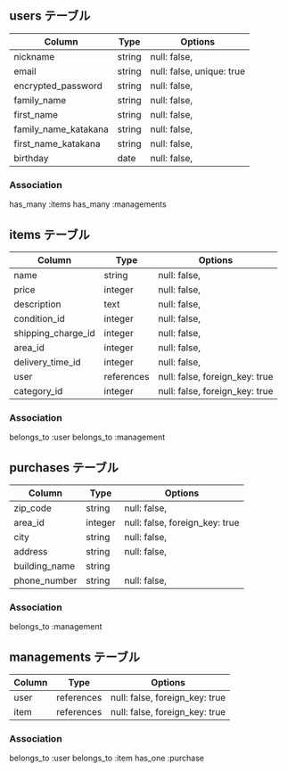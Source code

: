 

## users テーブル

|          Column        |    Type   |            Options             |
| ------------------     | --------- | ------------------------------ |
| nickname               | string    | null: false,                   |
| email                  | string    | null: false,  unique: true     |
| encrypted_password     | string    | null: false,                   |
| family_name            | string    | null: false,                   |
| first_name             | string    | null: false,                   |
| family_name_katakana   | string    | null: false,                   |
| first_name_katakana    | string    | null: false,                   |
| birthday               | date      | null: false,                   |


### Association
has_many :items
has_many :managements





## items テーブル

|          Column        |    Type    |            Options               |
| ---------------------  | ---------- | ------------------------------   |
| name                   | string     | null: false,                     |
| price                  | integer    | null: false,                     |
| description            | text       | null: false,                     |
| condition_id           | integer    | null: false,                     |
| shipping_charge_id     | integer    | null: false,                     |
| area_id                | integer    | null: false,                     |
| delivery_time_id       | integer    | null: false,                     |
| user                   | references | null: false,  foreign_key: true  |
| category_id            | integer    | null: false,  foreign_key: true  |


### Association
belongs_to :user
belongs_to :management






##  purchases テーブル

|          Column         |    Type   |            Options               |
| ---------------------   | --------- | ------------------------------   |
| zip_code                | string    | null: false,                     |
| area_id                 | integer   | null: false,  foreign_key: true  |
| city                    | string    | null: false,                     |
| address                 | string    | null: false,                     |
| building_name           | string    |                                  |
| phone_number            | string    | null: false,                     |          


### Association
belongs_to :management






## managements テーブル

|       Column        |     Type      |              Options               |
| ------------------  | ------------- | ---------------------------------- |
| user                | references    | null: false,  foreign_key: true    |
| item                | references    | null: false,  foreign_key: true    |



### Association
belongs_to :user
belongs_to :item
has_one :purchase